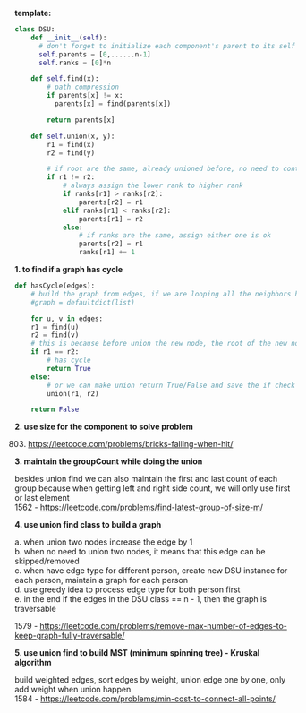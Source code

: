 **template:**

```python
class DSU:
    def __init__(self):
      # don't forget to initialize each component's parent to its self
      self.parents = [0,......n-1]
      self.ranks = [0]*n

    def self.find(x):
        # path compression
        if parents[x] != x:
          parents[x] = find(parents[x])

        return parents[x]

    def self.union(x, y):
        r1 = find(x)
        r2 = find(y) 

        # if root are the same, already unioned before, no need to continue
        if r1 != r2:
            # always assign the lower rank to higher rank
            if ranks[r1] > ranks[r2]:
                parents[r2] = r1
            elif ranks[r1] < ranks[r2]:
                parents[r1] = r2
            else:
                # if ranks are the same, assign either one is ok
                parents[r2] = r1
                ranks[r1] += 1

```

**1. to find if a graph has cycle**
```python
def hasCycle(edges):
    # build the graph from edges, if we are looping all the neighbors here, we will only create one edge for we can simply loop through the edges
    #graph = defaultdict(list)

    for u, v in edges:
    r1 = find(u)
    r2 = find(v)
    # this is because before union the new node, the root of the new node will always be itself, and we are doing the dfs here, if there is a cycle, by the time we see the neighbor second time, the neighbor would already had been unioned, which will give us r1 == r2
    if r1 == r2:
        # has cycle
        return True
    else:
        # or we can make union return True/False and save the if check here
        union(r1, r2)

    return False
```

**2. use size for the component to solve problem**

803. https://leetcode.com/problems/bricks-falling-when-hit/

**3. maintain the groupCount while doing the union**

besides union find we can also maintain the first and last count of each group because when getting left and right side count, we will only use first or last element  
1562 - https://leetcode.com/problems/find-latest-group-of-size-m/

**4. use union find class to build a graph**

a. when union two nodes increase the edge by 1  
b. when no need to union two nodes, it means that this edge can be skipped/removed  
c. when have edge type for different person, create new DSU instance for each person, maintain a graph for each person  
d. use greedy idea to process edge type for both person first  
e. in the end if the edges in the DSU class == n - 1, then the graph is traversable

1579 - https://leetcode.com/problems/remove-max-number-of-edges-to-keep-graph-fully-traversable/

**5. use union find to build MST (minimum spinning tree)  - Kruskal algorithm**

build weighted edges, sort edges by weight, union edge one by one, only add weight when union happen  
1584 - https://leetcode.com/problems/min-cost-to-connect-all-points/
